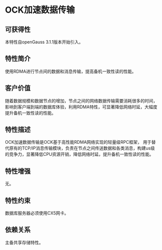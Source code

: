 # OCK加速数据传输<a name="ZH-CN_TOPIC_0000001336415954"></a>

## 可获得性<a name="section1271121702611"></a>

本特性自openGauss 3.1.1版本开始引入。

## 特性简介<a name="section389532632615"></a>

使用RDMA进行节点间的数据和消息传输，提高备机一致性读的性能。

## 客户价值<a name="section16338114352616"></a>

随着数据规模和数据节点的增加，节点之间的网络数据传输需要消耗很多的时间，影响到客户端到端的数据库体验，利用RDMA特性，可显著降低网络时延，大幅度提升备机一致性读的性能。

## 特性描述<a name="section6556152132619"></a>

OCK加速数据传输是OCK基于高性能RDMA网络实现的轻量级RPC框架， 用于替代原有的TCP/IP消息传输模块，负责在节点之间传送数据和各类消息，构建us级的竞争力，显著降低CPU资源开销，降低网络时延，提升备机一致性读的性能。

## 特性增强<a name="section12138185182719"></a>

无。

## 特性约束<a name="section1172911416276"></a>

数据库服务器必须使用CX5网卡。

## 依赖关系<a name="section19664925202713"></a>

主备共享存储特性。

